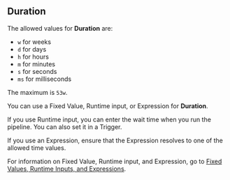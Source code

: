## Duration

The allowed values for **Duration** are:

* `w` for weeks
* `d` for days
* `h` for hours
* `m` for minutes
* `s` for seconds
* `ms` for milliseconds

The maximum is `53w`.

You can use a Fixed Value, Runtime input, or Expression for **Duration**.

If you use Runtime input, you can enter the wait time when you run the pipeline. You can also set it in a Trigger.

If you use an Expression, ensure that the Expression resolves to one of the allowed time values. 

For information on Fixed Value, Runtime input, and Expression, go to [Fixed Values, Runtime Inputs, and Expressions](../../../platform/20_References/runtime-inputs.md). 
